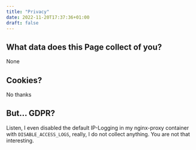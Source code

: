 ```yaml
---
title: "Privacy"
date: 2022-11-20T17:37:36+01:00
draft: false
---
```


## What data does this Page collect of you?

None

## Cookies?

No thanks

## But... GDPR?

Listen, I even disabled the default IP-Logging in my nginx-proxy container with `DISABLE_ACCESS_LOGS`, really, I do not collect anything. You are not that interesting.
